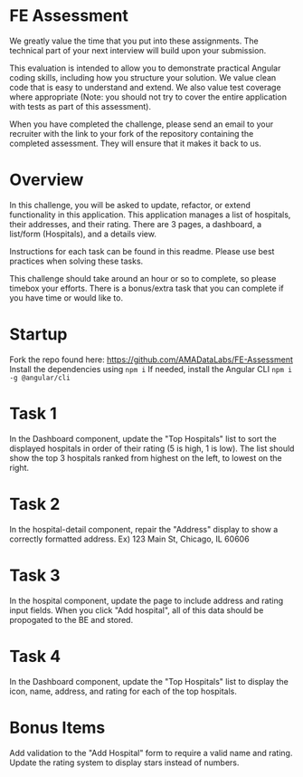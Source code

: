 # FE Assessment

We greatly value the time that you put into these assignments. The technical part of your next interview will build upon your submission.

This evaluation is intended to allow you to demonstrate practical Angular coding skills, including how you structure your solution. We value clean code that is easy to understand and extend. We also value test coverage where appropriate (Note: you should not try to cover the entire application with tests as part of this assessment).

When you have completed the challenge, please send an email to your recruiter with the link to your fork of the repository containing the completed assessment. They will ensure that it makes it back to us.


# Overview

In this challenge, you will be asked to update, refactor, or extend functionality in this application. This application manages a list of hospitals, their addresses, and their rating. There are 3 pages, a dashboard, a list/form (Hospitals), and a details view.

Instructions for each task can be found in this readme. Please use best practices when solving these tasks.

This challenge should take around an hour or so to complete, so please timebox your efforts. There is a bonus/extra task that you can complete if you have time or would like to.


# Startup

Fork the repo found here: https://github.com/AMADataLabs/FE-Assessment
Install the dependencies using `npm i`
If needed, install the Angular CLI `npm i -g @angular/cli`


# Task 1

In the Dashboard component, update the "Top Hospitals" list to sort the displayed hospitals in order of their rating (5 is high, 1 is low). The list should show the top 3 hospitals ranked from highest on the left, to lowest on the right.


# Task 2

In the hospital-detail component, repair the "Address" display to show a correctly formatted address. Ex) 123 Main St, Chicago, IL 60606


# Task 3

In the hospital component, update the page to include address and rating input fields. When you click "Add hospital", all of this data should be propogated to the BE and stored.


# Task 4
In the Dashboard component, update the "Top Hospitals" list to display the icon, name, address, and rating for each of the top hospitals.


# Bonus Items
Add validation to the "Add Hospital" form to require a valid name and rating.
Update the rating system to display stars instead of numbers.
